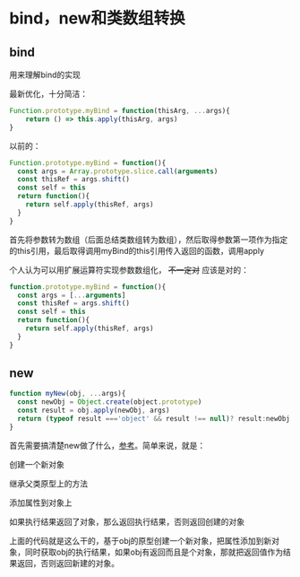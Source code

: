 # bind，new和类数组转换

## bind

用来理解bind的实现

最新优化，十分简洁：

```js
Function.prototype.myBind = function(thisArg, ...args){
	return () => this.apply(thisArg, args)
}
```

以前的：

```js
Function.prototype.myBind = function(){
  const args = Array.prototype.slice.call(arguments)
  const thisRef = args.shift()
  const self = this
  return function(){
    return self.apply(thisRef, args)
  }
}
```

首先将参数转为数组（后面总结类数组转为数组），然后取得参数第一项作为指定的this引用，最后取得调用myBind的this引用传入返回的函数，调用apply

个人认为可以用扩展运算符实现参数数组化， ~~不一定对~~ 应该是对的：

```js
function.prototype.myBind = function(){
  const args = [...arguments]
  const thisRef = args.shift()
  const self = this
  return function(){
    return self.apply(thisRef, args)
  }
}
```



## new

```js
function myNew(obj, ...args){
  const newObj = Object.create(object.prototype)
  const result = obj.apply(newObj, args)
  return (typeof result ==='object' && result !== null)? result:newObj
}
```

首先需要搞清楚new做了什么，[参考](https://juejin.cn/post/6844903937405878280)。简单来说，就是：

创建一个新对象

继承父类原型上的方法

添加属性到对象上

如果执行结果返回了对象，那么返回执行结果，否则返回创建的对象

上面的代码就是这么干的，基于obj的原型创建一个新对象，把属性添加到新对象，同时获取obj的执行结果，如果obj有返回而且是个对象，那就把返回值作为结果返回，否则返回新建的对象。

